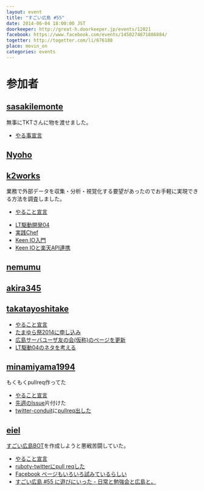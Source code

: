 ```yaml
---
layout: event
title: "すごい広島 #55"
date: 2014-06-04 18:00:00 JST
doorkeeper: http://great-h.doorkeeper.jp/events/12021
facebook: https://www.facebook.com/events/1450274871886884/
togetter: http://togetter.com/li/676188
place: movin_on
categories: events
---
```


# 参加者


## [sasakilemonte](https://github.com/sasakilemonte)

無事にTKTさんに物を渡せました。

* [やる事宣言](https://github.com/great-h/great-h.github.io/issues/983)

## [Nyoho](http://nyoho.jp/)


## [k2works](https://github.com/k2works)

業務で外部データを収集・分析・視覚化する要望があったのでお手軽に実現できる方法を調査しました。

* [やること宣言](https://github.com/great-h/great-h.github.io/issues/982)
+ [LT駆動開発04](http://www.slideshare.net/kakimomokuri/ss-35629403)
+ [実践Chef](https://github.com/k2works/chef_practice/tree/wip)
+ [Keen IO入門](https://github.com/k2works/keenio_introduction)
+ [Keen IOと楽天API連携](https://github.com/k2works/keenio_rakuten_api)

## [nemumu](https://github.com/nemumu)


## [akira345](https://github.com/akira345)


## [takatayoshitake](http://twitter.com/takatayoshitake)

* [やること宣言](https://github.com/great-h/great-h.github.io/issues/981)
* [たまゆら祭2014に申し込み](http://tamayura.info/news/1879/)
* [広島サーバユーザ友の会(仮称)のページを更新](http://server-h.github.io/)
* [LT駆動04のネタを考える](https://github.com/LTDD/Sessions/wiki/LT%E9%A7%86%E5%8B%95%E9%96%8B%E7%99%BA04)


## [minamiyama1994](https://github.com/minamiyama1994)

もくもくpullreq作ってた

* [やること宣言](https://github.com/great-h/great-h.github.io/issues/985)
* [先週のIssue](https://github.com/great-h/great-h.github.io/pull/986)片付けた
* [twitter-conduit](http://hackage.haskell.org/package/twitter-conduit)に[pullreq出した](https://github.com/himura/twitter-conduit/pull/21)

## [eiel](http://eiel.info/)

[すごい広島BOT](https://twitter.com/great_hiroshima)を作成しようと悪戦苦闘していた。

* [やること宣言](https://github.com/great-h/great-h.github.io/issues/975)
* [ruboty-twitterにpull reqした](https://github.com/r7kamura/ruboty-twitter/pull/1)
* [Facebook ページもいろいろ試みているらしい](https://www.facebook.com/great.hiroshima/posts/403232589819392)
* [すごい広島 #55 に遊びにいった - 日常と勉強会と広島と。](http://eielh-life.tumblr.com/post/87854878393/55)
